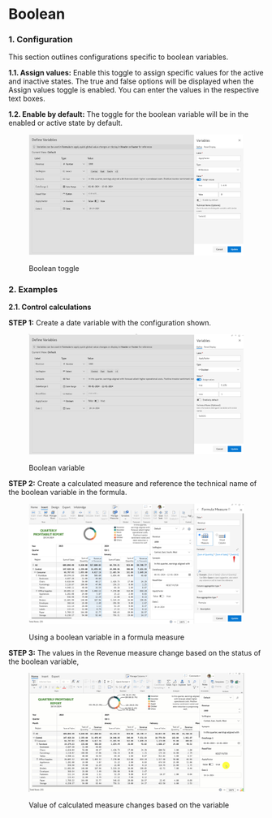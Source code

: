 # Boolean

### 1. Configuration <a href="#id-1.-configuration" id="id-1.-configuration"></a>

This section outlines configurations specific to boolean variables.

**1.1. Assign values:** Enable this toggle to assign specific values for the active and inactive states. The true and false options will be displayed when the Assign values toggle is enabled. You can enter the values in the respective text boxes.

**1.2. Enable by default:** The toggle for the boolean variable will be in the enabled or active state by default.&#x20;

<figure><img src="../../../.gitbook/assets/image (1120).png" alt=""><figcaption><p>Boolean toggle</p></figcaption></figure>

### 2. Examples <a href="#id-2.-examples" id="id-2.-examples"></a>

**2.1. Control calculations**

**STEP 1:** Create a date variable with the configuration shown.

<figure><img src="../../../.gitbook/assets/image (1) (1) (1) (3).png" alt=""><figcaption><p>Boolean variable</p></figcaption></figure>

**STEP 2:** Create a calculated measure and reference the technical name of the boolean variable in the formula.

<figure><img src="../../../.gitbook/assets/image (1180).png" alt=""><figcaption><p>Using a boolean variable in a formula measure</p></figcaption></figure>

**STEP 3:** The  values in the Revenue measure change based on the status of the boolean variable,

<figure><img src="../../../.gitbook/assets/Untitled Project (16).gif" alt=""><figcaption><p>Value of calculated measure changes based on the variable</p></figcaption></figure>
